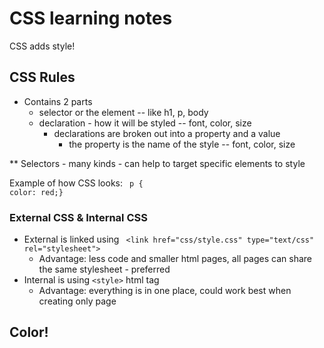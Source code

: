 # CSS learning notes

CSS adds style!

## CSS Rules
 - Contains 2 parts
   - selector or the element -- like h1, p, body
   - declaration - how it will be styled -- font, color, size
     - declarations are broken out into a property and a value
        - the property is the name of the style -- font, color, size

** Selectors - many kinds - can help to target specific elements to style

Example of how CSS looks:
``` p {```   
            ```color: red;}```    


### External CSS & Internal CSS
 - External is linked using ``` <link href="css/style.css" type="text/css" rel="stylesheet">```
    - Advantage: less code and smaller html pages, all pages can share the same stylesheet - preferred
 - Internal is using ``` <style> ``` html tag 
    - Advantage: everything is in one place, could work best when creating only page 
 


## Color!


